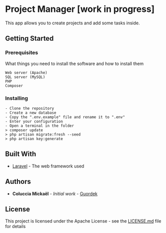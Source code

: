# Project Manager [work in progress]

This app allows you to create projects and add some tasks inside.

## Getting Started

### Prerequisites

What things you need to install the software and how to install them

```
Web server (Apache)
SQL server (MySQL)
PHP
Composer
```

### Installing

```
- Clone the repository
- Create a new database
- Copy the ".env.example" file and rename it to ".env"
- Enter your configuration
- Open a terminal in the folder
> composer update
> php artisan migrate:fresh --seed
> php artisan key:generate
```

## Built With

* [Laravel](https://laravel.com/) - The web framework used

## Authors

* **Coluccia Mickaël** - *Initial work* - [Guordek](https://github.com/Guordek)

## License

This project is licensed under the Apache License - see the [LICENSE.md](https://github.com/Guordek/ProjectManager/blob/master/LICENSE) file for details
